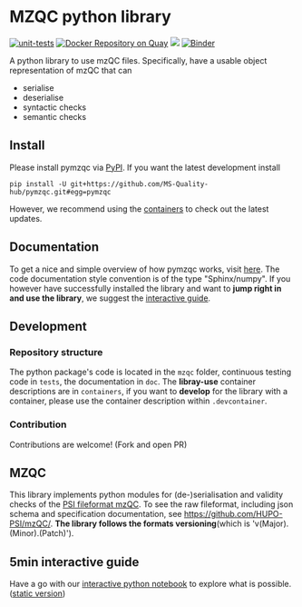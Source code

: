 # MZQC python library
[![unit-tests](https://github.com/MS-Quality-hub/pymzqc/actions/workflows/unit_tests.yml/badge.svg)](https://github.com/MS-Quality-hub/pymzqc/actions/workflows/unit_tests.yml)
[![Docker Repository on Quay](https://quay.io/repository/mwalzer/pymzqc/status "Docker Repository on Quay")](https://quay.io/repository/mwalzer/pymzqc)
![](https://readthedocs.org/projects/pymzqc/badge/?version=v1.0.0&style=flat)
[![Binder](https://mybinder.org/badge_logo.svg)](https://mybinder.org/v2/gh/MS-Quality-hub/pymzqc/v1.0.0?filepath=jupyter%2FMZQC_in_5_minutes.ipynb)

A python library to use mzQC files. Specifically, have a usable object representation of mzQC that can
* serialise
* deserialise
* syntactic checks
* semantic checks

## Install
Please install pymzqc via [PyPI](https://pypi.org/). If you want the latest development install
```
pip install -U git+https://github.com/MS-Quality-hub/pymzqc.git#egg=pymzqc
```
However, we recommend using the [containers](https://quay.io/repository/mwalzer/pymzqc) to check out the latest updates.

## Documentation
To get a nice and simple overview of how pymzqc works, visit [here](https://pymzqc.readthedocs.io).
The code documentation style convention is of the type "Sphinx/numpy".
If you however have successfully installed the library and want to **jump right in and use the library**, we suggest the [interactive guide](#5min-interactive-guide).

## Development 

### Repository structure
The python package's code is located in the `mzqc` folder, continuous testing code in `tests`, the documentation in `doc`. The **libray-use** container descriptions are in `containers`, if you want to **develop** for the library with a container, please use the container description within `.devcontainer`.

### Contribution
Contributions are welcome! (Fork and open PR)

## MZQC
This library implements python modules for (de-)serialisation and validity checks of the [PSI fileformat mzQC](http://www.psidev.info/groups/quality-control). To see the raw fileformat, including json schema and specification documentation, see https://github.com/HUPO-PSI/mzQC/. **The library follows the formats versioning**(which is 'v(Major).(Minor).(Patch)').

## 5min interactive guide
Have a go with our [interactive python notebook](https://mybinder.org/v2/gh/MS-Quality-hub/pymzqc/v1.0.0?filepath=jupyter%2FMZQC_in_5_minutes.ipynb) to explore what is possible. ([static version](https://github.com/MS-Quality-hub/pymzqc/blob/master/jupyter/MZQC_in_5_minutes.ipynb))
